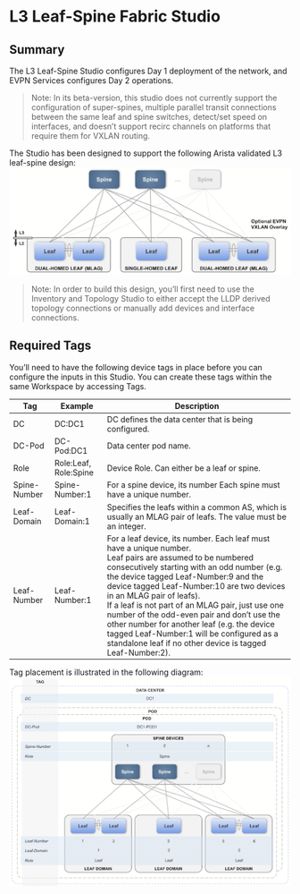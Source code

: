 # L3 Leaf-Spine Fabric Studio
## Summary
The L3 Leaf-Spine Studio configures Day 1 deployment of the network, and EVPN Services configures Day 2 operations.

> Note: In its beta-version, this studio does not currently support the configuration of super-spines, multiple parallel transit connections between the same leaf and spine switches, detect/set speed on interfaces, and doesn’t support recirc channels on platforms that require them for VXLAN routing.

The Studio has been designed to support the following Arista validated L3 leaf-spine design:
![L3 Leaf-Spine Toplogy](./images/l3-leaf-spine.png)

> Note: In order to build this design, you’ll first need to use the Inventory and Topology Studio to either accept the LLDP derived topology connections or manually add devices and interface connections.

## Required Tags
You’ll need to have the following device tags in place before you can configure the inputs in this Studio. You can create these tags within the same Workspace by accessing Tags.

| Tag | Example | Description |
| ----------- | ----------- | ----------- |
| DC | DC:DC1 | DC defines the data center that is being configured. |
| DC-Pod | DC-Pod:DC1 | Data center pod name. |
| Role | Role:Leaf, Role:Spine | Device Role. Can either be a leaf or spine. |
| Spine-Number | Spine-Number:1 | For a spine device, its number Each spine must have a unique number. |
| Leaf-Domain | Leaf-Domain:1 | Specifies the leafs within a common AS, which is usually an MLAG pair of leafs. The value must be an integer. |
| Leaf-Number | Leaf-Number:1 | For a leaf device, its number. Each leaf must have a unique number. <br> Leaf pairs are assumed to be numbered consecutively starting with an odd number (e.g. the device tagged Leaf-Number:9 and the device tagged Leaf-Number:10 are two devices in an MLAG pair of leafs).<br> If a leaf is not part of an MLAG pair, just use one number of the odd-even pair and don’t use the other number for another leaf (e.g. the device tagged Leaf-Number:1 will be configured as a standalone leaf if no other device is tagged Leaf-Number:2). |

Tag placement is illustrated in the following diagram:
![L3 Leaf-Spine Toplogy](./images/l3-leaf-spine-tags.png)
